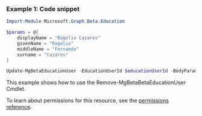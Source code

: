 ### Example 1: Code snippet

```powershellImport-Module Microsoft.Graph.Beta.Education

$params = @{
	displayName = "Rogelio Cazares"
	givenName = "Rogelio"
	middleName = "Fernando"
	surname = "Cazares"
}

Update-MgBetaEducationUser -EducationUserId $educationUserId -BodyParameter $params
```
This example shows how to use the Remove-MgBetaBetaEducationUser Cmdlet.
To learn about permissions for this resource, see the [permissions reference](/graph/permissions-reference).

